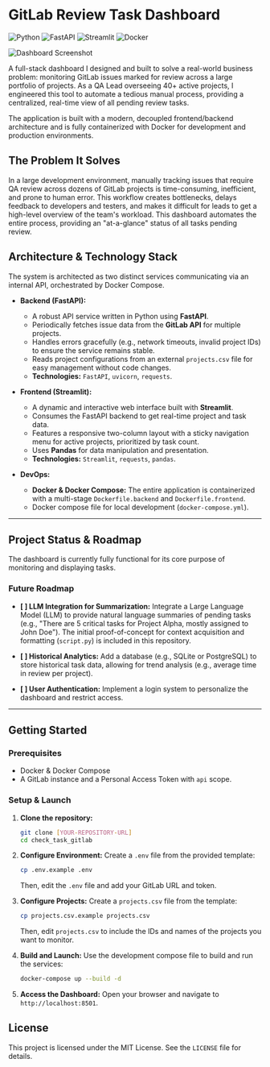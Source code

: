 # GitLab Review Task Dashboard

![Python](https://img.shields.io/badge/Python-3.11-blue.svg) ![FastAPI](https://img.shields.io/badge/FastAPI-0.103-green.svg) ![Streamlit](https://img.shields.io/badge/Streamlit-1.33-ff4b4b.svg) ![Docker](https://img.shields.io/badge/Docker-Compose-blue.svg)

![Dashboard Screenshot](URL_TO_YOUR_SCREENSHOT.png)

A full-stack dashboard I designed and built to solve a real-world business problem: monitoring GitLab issues marked for review across a large portfolio of projects. As a QA Lead overseeing 40+ active projects, I engineered this tool to automate a tedious manual process, providing a centralized, real-time view of all pending review tasks.

The application is built with a modern, decoupled frontend/backend architecture and is fully containerized with Docker for development and production environments.

## The Problem It Solves

In a large development environment, manually tracking issues that require QA review across dozens of GitLab projects is time-consuming, inefficient, and prone to human error. This workflow creates bottlenecks, delays feedback to developers and testers, and makes it difficult for leads to get a high-level overview of the team's workload. This dashboard automates the entire process, providing an "at-a-glance" status of all tasks pending review.

## Architecture & Technology Stack

The system is architected as two distinct services communicating via an internal API, orchestrated by Docker Compose.

* **Backend (FastAPI):**
  * A robust API service written in Python using **FastAPI**.
  * Periodically fetches issue data from the **GitLab API** for multiple projects.
  * Handles errors gracefully (e.g., network timeouts, invalid project IDs) to ensure the service remains stable.
  * Reads project configurations from an external `projects.csv` file for easy management without code changes.
  * **Technologies:** `FastAPI`, `uvicorn`, `requests`.

* **Frontend (Streamlit):**
  * A dynamic and interactive web interface built with **Streamlit**.
  * Consumes the FastAPI backend to get real-time project and task data.
  * Features a responsive two-column layout with a sticky navigation menu for active projects, prioritized by task count.
  * Uses **Pandas** for data manipulation and presentation.
  * **Technologies:** `Streamlit`, `requests`, `pandas`.

* **DevOps:**
  * **Docker & Docker Compose:** The entire application is containerized with a multi-stage `Dockerfile.backend` and `Dockerfile.frontend`.
  * Docker compose file for local development (`docker-compose.yml`).

---

## Project Status & Roadmap

The dashboard is currently fully functional for its core purpose of monitoring and displaying tasks.

### Future Roadmap

* **[ ] LLM Integration for Summarization:** Integrate a Large Language Model (LLM) to provide natural language summaries of pending tasks (e.g., "There are 5 critical tasks for Project Alpha, mostly assigned to John Doe"). The initial proof-of-concept for context acquisition and formatting (`script.py`) is included in this repository.

* **[ ] Historical Analytics:** Add a database (e.g., SQLite or PostgreSQL) to store historical task data, allowing for trend analysis (e.g., average time in review per project).
* **[ ] User Authentication:** Implement a login system to personalize the dashboard and restrict access.

---

## Getting Started

### Prerequisites

* Docker & Docker Compose
* A GitLab instance and a Personal Access Token with `api` scope.

### Setup & Launch

1. **Clone the repository:**

    ```bash
    git clone [YOUR-REPOSITORY-URL]
    cd check_task_gitlab
    ```

2. **Configure Environment:**
    Create a `.env` file from the provided template:

    ```bash
    cp .env.example .env
    ```

    Then, edit the `.env` file and add your GitLab URL and token.

3. **Configure Projects:**
    Create a `projects.csv` file from the template:

    ```bash
    cp projects.csv.example projects.csv
    ```

    Then, edit `projects.csv` to include the IDs and names of the projects you want to monitor.

4. **Build and Launch:**
    Use the development compose file to build and run the services:

    ```bash
    docker-compose up --build -d
    ```

5. **Access the Dashboard:**
    Open your browser and navigate to `http://localhost:8501`.

## License

This project is licensed under the MIT License. See the `LICENSE` file for details.
